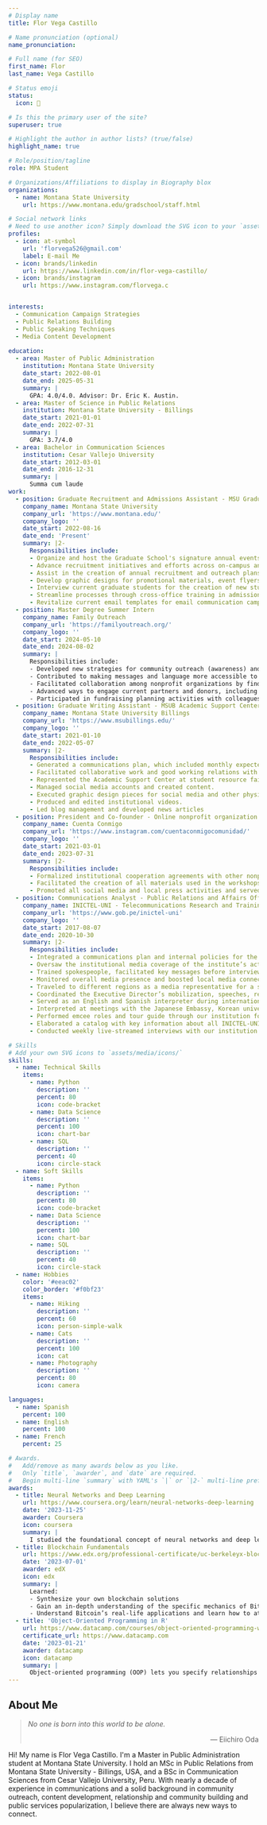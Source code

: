 ```yaml
---
# Display name
title: Flor Vega Castillo

# Name pronunciation (optional)
name_pronunciation: 

# Full name (for SEO)
first_name: Flor
last_name: Vega Castillo

# Status emoji
status:
  icon: 🦦

# Is this the primary user of the site?
superuser: true

# Highlight the author in author lists? (true/false)
highlight_name: true

# Role/position/tagline
role: MPA Student

# Organizations/Affiliations to display in Biography blox
organizations:
  - name: Montana State University
    url: https://www.montana.edu/gradschool/staff.html

# Social network links
# Need to use another icon? Simply download the SVG icon to your `assets/media/icons/` folder.
profiles:
  - icon: at-symbol
    url: 'florvega526@gmail.com'
    label: E-mail Me
  - icon: brands/linkedin
    url: https://www.linkedin.com/in/flor-vega-castillo/
  - icon: brands/instagram
    url: https://www.instagram.com/florvega.c


interests:
  - Communication Campaign Strategies
  - Public Relations Building
  - Public Speaking Techniques
  - Media Content Development
    
education:
  - area: Master of Public Administration
    institution: Montana State University
    date_start: 2022-08-01
    date_end: 2025-05-31
    summary: |
      GPA: 4.0/4.0. Advisor: Dr. Eric K. Austin.
  - area: Master of Science in Public Relations
    institution: Montana State University - Billings
    date_start: 2021-01-01
    date_end: 2022-07-31
    summary: |
      GPA: 3.7/4.0
  - area: Bachelor in Communication Sciences
    institution: Cesar Vallejo University
    date_start: 2012-03-01
    date_end: 2016-12-31
    summary: |
      Summa cum laude
work:
  - position: Graduate Recruitment and Admissions Assistant - MSU Graduate School Department
    company_name: Montana State University
    company_url: 'https://www.montana.edu/'
    company_logo: ''
    date_start: 2022-08-16
    date_end: 'Present'
    summary: |2-
      Responsibilities include:
      - Organize and host the Graduate School's signature annual events for prospective and current students.
      - Advance recruitment initiatives and efforts across on-campus and off-campus fairs to increase our community outreach.
      - Assist in the creation of annual recruitment and outreach plans.
      - Develop graphic designs for promotional materials, event flyers, posters, postcards, and stickers among others for digital and physical outlets as well as social media videos.
      - Interview current graduate students for the creation of new student success story entries.
      - Streamline processes through cross-office training in admission-related tasks and information entry in the office manuals.
      - Revitalize current email templates for email communication campaigns and create new templates for the same purpose.
  - position: Master Degree Summer Intern
    company_name: Family Outreach
    company_url: 'https://familyoutreach.org/'
    company_logo: ''
    date_start: 2024-05-10
    date_end: 2024-08-02
    summary: |
      Responsibilities include:
      - Developed new strategies for community outreach (awareness) and partners/donors (engagement).
      - Contributed to making messages and language more accessible to all audiences, including Spanish-speaking families.
      - Facilitated collaboration among nonprofit organizations by finding common ground across their mission statement.
      - Advanced ways to engage current partners and donors, including creating a monthly newsletter and developing reels for social media and website.
      - Participated in fundraising planning activities with colleagues in the organization’s different offices across the state.
  - position: Graduate Writing Assistant - MSUB Academic Support Center
    company_name: Montana State University Billings
    company_url: 'https://www.msubillings.edu/'
    company_logo: ''
    date_start: 2021-01-10
    date_end: 2022-05-07
    summary: |2-
      Responsibilities include:
      - Generated a communications plan, which included monthly expected goals and outcomes.
      - Facilitated collaborative work and good working relations with on-campus partners.
      - Represented the Academic Support Center at student resource fairs.
      - Managed social media accounts and created content.
      - Executed graphic design pieces for social media and other physical platforms.
      - Produced and edited institutional videos.
      - Led blog management and developed news articles
  - position: President and Co-founder - Online nonprofit organization
    company_name: Cuenta Conmigo
    company_url: 'https://www.instagram.com/cuentaconmigocomunidad/'
    company_logo: ''
    date_start: 2021-03-01
    date_end: 2023-07-31
    summary: |2-
      Responsibilities include:
      - Formalized institutional cooperation agreements with other nonprofit organizations, schools, and student organizations.
      - Facilitated the creation of all materials used in the workshops as well as performed as a speaker for such events for Peruvian teenagers aged 14-17.
      - Promoted all social media and local press activities and served as a spokesperson in interviews.
  - position: Communications Analyst - Public Relations and Affairs Office
    company_name: INICTEL-UNI - Telecommunications Research and Training National Institute
    company_url: 'https://www.gob.pe/inictel-uni'
    company_logo: ''
    date_start: 2017-08-07
    date_end: 2020-10-30
    summary: |2-
      Responsibilities include:
      - Integrated a communications plan and internal policies for the media usage of the Telecommunications Research and Training National Institute (INICTEL-UNI). 
      - Oversaw the institutional media coverage of the institute’s activities, especially those executed by the research groups.
      - Trained spokespeople, facilitated key messages before interviews, and attended those with them.
      - Monitored overall media presence and boosted local media connections.
      - Traveled to different regions as a media representative for a science popularization project with a main component of education, communication, and technology.
      - Coordinated the Executive Director’s mobilization, speeches, reports, and similar duties.
      - Served as an English and Spanish interpreter during international cooperation meetings.
      - Interpreted at meetings with the Japanese Embassy, Korean university partners, American university and company partners, and Indian Representatives.
      - Performed emcee roles and tour guide through our institution for college students' visits to the institute.
      - Elaborated a catalog with key information about all INICTEL-UNI’s research groups and training and development efforts for our Public Relations and Affairs office. The document included researchers' contact information, type of research contract, funding sources, projects’ objectives, projects’ deliverables, and more.
      - Conducted weekly live-streamed interviews with our institution’s specialists to communicate and promote our advances in science, research, and other trends in those fields.

# Skills
# Add your own SVG icons to `assets/media/icons/`
skills:
  - name: Technical Skills
    items:
      - name: Python
        description: ''
        percent: 80
        icon: code-bracket
      - name: Data Science
        description: ''
        percent: 100
        icon: chart-bar
      - name: SQL
        description: ''
        percent: 40
        icon: circle-stack
  - name: Soft Skills
    items:
      - name: Python
        description: ''
        percent: 80
        icon: code-bracket
      - name: Data Science
        description: ''
        percent: 100
        icon: chart-bar
      - name: SQL
        description: ''
        percent: 40
        icon: circle-stack    
  - name: Hobbies
    color: '#eeac02'
    color_border: '#f0bf23'
    items:
      - name: Hiking
        description: ''
        percent: 60
        icon: person-simple-walk
      - name: Cats
        description: ''
        percent: 100
        icon: cat
      - name: Photography
        description: ''
        percent: 80
        icon: camera

languages:
  - name: Spanish
    percent: 100
  - name: English
    percent: 100
  - name: French
    percent: 25

# Awards.
#   Add/remove as many awards below as you like.
#   Only `title`, `awarder`, and `date` are required.
#   Begin multi-line `summary` with YAML's `|` or `|2-` multi-line prefix and indent 2 spaces below.
awards:
  - title: Neural Networks and Deep Learning
    url: https://www.coursera.org/learn/neural-networks-deep-learning
    date: '2023-11-25'
    awarder: Coursera
    icon: coursera
    summary: |
      I studied the foundational concept of neural networks and deep learning. By the end, I was familiar with the significant technological trends driving the rise of deep learning; build, train, and apply fully connected deep neural networks; implement efficient (vectorized) neural networks; identify key parameters in a neural network’s architecture; and apply deep learning to your own applications.
  - title: Blockchain Fundamentals
    url: https://www.edx.org/professional-certificate/uc-berkeleyx-blockchain-fundamentals
    date: '2023-07-01'
    awarder: edX
    icon: edx
    summary: |
      Learned:
      - Synthesize your own blockchain solutions
      - Gain an in-depth understanding of the specific mechanics of Bitcoin
      - Understand Bitcoin’s real-life applications and learn how to attack and destroy Bitcoin, Ethereum, smart contracts and Dapps, and alternatives to Bitcoin’s Proof-of-Work consensus algorithm
  - title: 'Object-Oriented Programming in R'
    url: https://www.datacamp.com/courses/object-oriented-programming-with-s3-and-r6-in-r
    certificate_url: https://www.datacamp.com
    date: '2023-01-21'
    awarder: datacamp
    icon: datacamp
    summary: |
      Object-oriented programming (OOP) lets you specify relationships between functions and the objects that they can act on, helping you manage complexity in your code. This is an intermediate level course, providing an introduction to OOP, using the S3 and R6 systems. S3 is a great day-to-day R programming tool that simplifies some of the functions that you write. R6 is especially useful for industry-specific analyses, working with web APIs, and building GUIs.
---
```


## About Me

> *No one is born into this world to be alone.*  
> <div align="right">— Eiichiro Oda</div>

Hi! My name is Flor Vega Castillo. I'm a Master in Public Administration student at Montana State University.
I hold an MSc in Public Relations from Montana State University - Billings, USA, and a BSc in Communication Sciences from Cesar Vallejo University, Peru.
With nearly a decade of experience in communications and a solid background in community outreach, content development, relationship and community building and public services popularization, I believe there are always new ways to connect.
